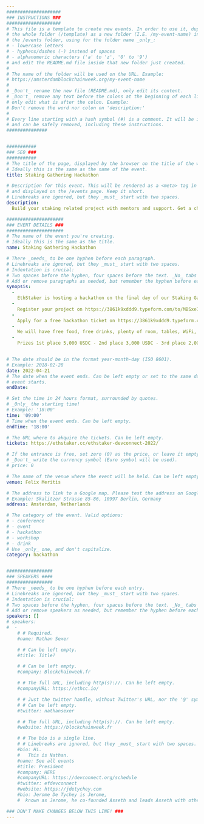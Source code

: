 ```yaml
---
####################
### INSTRUCTIONS ###
####################
# This file is a template to create new events. In order to use it, duplicate
# the whole folder (/template) as a new folder (I.E. /my-event-name) inside of
# the /events folder, using for the folder name _only_:
# - lowercase letters
# - hyphens/dashes (-) instead of spaces
# - alphanumeric characters ('a' to 'z', '0' to '9')
# and edit the README.md file inside that new folder just created.
#
# The name of the folder will be used on the URL. Example:
# https://amsterdamblockchainweek.org/my-event-name
#
# _Don't_ rename the new file (README.md), only edit its content.
# _Don't_ remove any text before the colons at the beginning of each line,
# only edit what is after the colon. Example:
# Don't remove the word nor colon on 'description:'
#
# Every line starting with a hash symbol (#) is a comment. It will be ignored
# and can be safely removed, including these instructions.
###############


###########
### SEO ###
###########
# The title of the page, displayed by the browser on the title of the window.
# Ideally this is the same as the name of the event.
title: Staking Gathering Hackathon

# Description for this event. This will be rendered as a <meta> tag in the HTML,
# and displayed on the /events page. Keep it short.
# Linebreaks are ignored, but they _must_ start with two spaces.
description:
  Build your staking related project with mentors and support. Get a chance at winning some nice prizes.

#####################
### EVENT DETAILS ###
#####################
# The name of the event you're creating.
# Ideally this is the same as the title.
name: Staking Gathering Hackathon

# There _needs_ to be one hyphen before each paragraph.
# Linebreaks are ignored, but they _must_ start with two spaces.
# Indentation is crucial:
# Two spaces before the hyphen, four spaces before the text. _No_ tabs allowed.
# Add or remove paragraphs as needed, but remember the hyphen before each entry.
synopsis:
  -
    EthStaker is hosting a hackathon on the final day of our Staking Gathering in Amsterdam, on April 21st.  Our goal of the hackathon is to create new tools related to staking on Ethereum.
  -
    Register your project on https://3861k9xddd9.typeform.com/to/MBSxe7uN
  -
    Apply for a free hackathon ticket on https://3861k9xddd9.typeform.com/to/it5h3txv
  -
    We will have free food, free drinks, plenty of room, tables, WiFi, good coffee and everything a good hacker needs to complete his wildest dreams.
  -
    Prizes 1st place 5,000 USDC - 2nd place 3,000 USDC - 3rd place 2,000 USDC


# The date should be in the format year-month-day (ISO 8601).
# Example: 2018-02-28
date: 2022-04-21
# The date when the event ends. Can be left empty or set to the same day the
# event starts.
endDate:

# Set the time in 24 hours format, surrounded by quotes.
# _Only_ the starting time!
# Example: '18:00'
time: '09:00'
# Time when the event ends. Can be left empty.
endTime: '18:00'

# The URL where to akquire the tickets. Can be left empty.
tickets: https://ethstaker.cc/ethstaker-devconnect-2022/

# If the entrance is free, set zero (0) as the price, or leave it empty.
# _Don't_ write the currency symbol (Euro symbol will be used).
# price: 0

# The name of the venue where the event will be held. Can be left empty.
venue: Felix Meritis

# The address to link to a Google map. Please test the address on Google Maps.
# Example: Skalitzer Strasse 85-86, 10997 Berlin, Germany
address: Amsterdam, Netherlands

# The category of the event. Valid options:
# - conference
# - event
# - hackathon
# - workshop
# - drink
# Use _only_ one, and don't capitalize.
category: hackathon


#################
### SPEAKERS ####
#################
# There _needs_ to be one hyphen before each entry.
# Linebreaks are ignored, but they _must_ start with two spaces.
# Indentation is crucial:
# Two spaces before the hyphen, four spaces before the text. _No_ tabs allowed.
# Add or remove speakers as needed, but remember the hyphen before each entry.
speakers: []
# speakers:
#  -
    # # Required.
    #name: Nathan Sexer

    # # Can be left empty.
    #title: Title?

    # # Can be left empty.
    #company: Blockchainweek.fr

    # # The full URL, including http(s)://. Can be left empty.
    #companyURL: https://ethcc.io/

    # # Just the twitter handle, without Twitter's URL, nor the '@' symbol.
    # # Can be left empty.
    #twitter: nathansexer

    # # The full URL, including http(s)://. Can be left empty.
    #website: https://blockchainweek.fr

    # # The bio is a single line.
    # # Linebreaks are ignored, but they _must_ start with two spaces.
    #bio: Hi.
    #   This is Nathan.
    #name: See all events
    #title: President
    #company: HERE
    #companyURL: https://devconnect.org/schedule
    #twitter: efdevconnect
    #website: https://jdetychey.com
    #bio: Jerome De Tychey is Jerome,
    #  known as Jerome, he co-founded Asseth and leads Asseth with other asseths.

### DON'T MAKE CHANGES BELOW THIS LINE! ###
---
```

<!-- ### DON'T MAKE CHANGES BELOW THIS LINE! ### -->

<Event-Content/>
